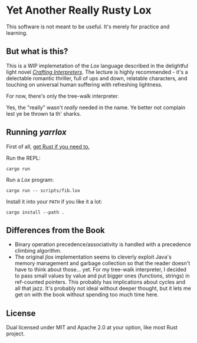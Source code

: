 # Yet Another Really Rusty Lox

This software is not meant to be useful. It's merely for practice and learning.

## But what is this?

This is a WIP implemetation of the _Lox_ language described in the delightful
light novel [_Crafting Interpreters_](http://craftinginterpreters.com/). The
lecture is highly recommended - it's a delectable romantic thriller, full of ups
and down, relatable characters, and touching on universal human suffering with
refreshing lightness.

For now, there's only the tree-walk interpreter.

Yes, the "really" wasn't _really_ needed in the name. Ye better not complain
lest ye be thrown ta th' sharks.

## Running _yarrlox_

First of all, [get Rust if you need to.](https://rustup.rs/)

Run the REPL:

```
cargo run
```

Run a _Lox_ program:

```
cargo run -- scripts/fib.lox
```

Install it into your `PATH` if you like it a lot:

```
cargo install --path .
```

## Differences from the Book

- Binary operation precedence/associativity is handled with a precedence
  climbing algorithm.
- The original jlox implementation seems to cleverly exploit Java's memory
  management and garbage collection so that the reader doesn't have to think
  about those... yet. For my tree-walk interpreter, I decided to pass small
  values by value and put bigger ones (functions, strings) in ref-counted
  pointers. This probably has implications about cycles and all that jazz. It's
  probably not ideal without deeper thought, but it lets me get on with the book
  without spending too much time here.

## License

Dual licensed under MIT and Apache 2.0 at your option, like most Rust project.
